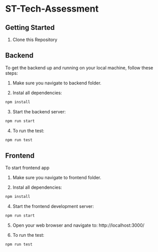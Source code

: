 # ST-Tech-Assessment

## Getting Started

1. Clone this Repository

## Backend

To get the backend up and running on your local machine, follow these steps:

1. Make sure you navigate to backend folder.

2. Instal all dependencies:

```bash
npm install
```

3. Start the backend server:

```bash
npm run start
```

4. To run the test:

```bash
npm run test
```

## Frontend

To start frontend app

1. Make sure you navigate to frontend folder.

2. Instal all dependencies:

```bash
npm install
```

4. Start the frontend development server:

```bash
npm run start
```

5. Open your web browser and navigate to: http://localhost:3000/

6. To run the test:

```bash
npm run test
```
